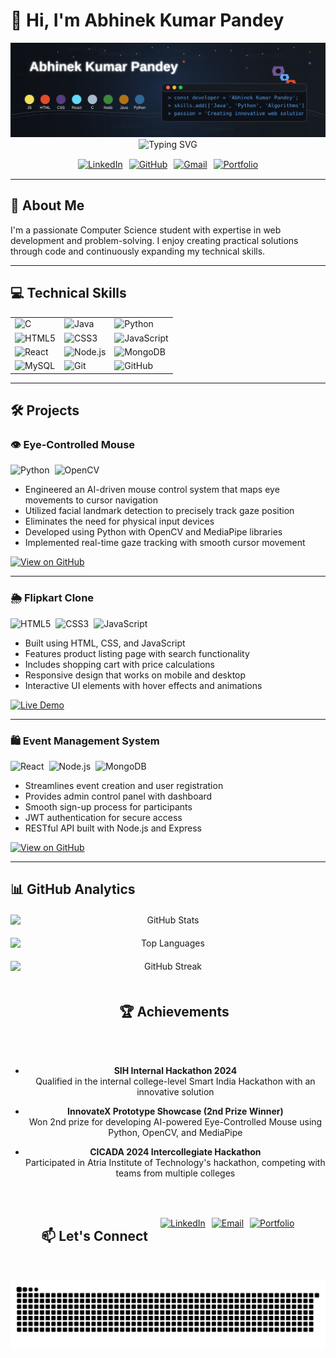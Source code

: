 # 👋 Hi, I'm Abhinek Kumar Pandey

<div align="center">
  <img src="https://raw.githubusercontent.com/Abhinek8987/Abhinek8987/main/banner.svg" width="800" alt="Welcome Banner" style="max-width:100%"/>
</div>

<div align="center">
  <img src="https://readme-typing-svg.herokuapp.com?font=Fira+Code&duration=3000&pause=1000&color=4361EE&center=true&vCenter=true&width=435&lines=Computer+Science+Student;Web+Developer;Problem+Solver;Tech+Enthusiast" alt="Typing SVG" style="max-width:100%"/>
</div>

<div align="center" style="display:flex; flex-wrap:wrap; justify-content:center; gap:10px; margin:15px 0">
  <a href="https://www.linkedin.com/in/abhinek-kumar-pandey-bb8821248/">
    <img src="https://img.shields.io/badge/LinkedIn-0077B5?style=for-the-badge&logo=linkedin&logoColor=white" alt="LinkedIn"/>
  </a>
  <a href="https://github.com/Abhinek8987">
    <img src="https://img.shields.io/badge/GitHub-100000?style=for-the-badge&logo=github&logoColor=white" alt="GitHub"/>
  </a>
  <a href="mailto:kumar12345abhinek@gmail.com">
    <img src="https://img.shields.io/badge/Gmail-D14836?style=for-the-badge&logo=gmail&logoColor=white" alt="Gmail"/>
  </a>
  <a href="https://portfolio-8987.netlify.app/">
    <img src="https://img.shields.io/badge/Portfolio-4285F4?style=for-the-badge&logo=google-chrome&logoColor=white" alt="Portfolio"/>
  </a>
</div>

---

## 🚀 About Me

I'm a passionate Computer Science student with expertise in web development and problem-solving. I enjoy creating practical solutions through code and continuously expanding my technical skills.

---

## 💻 Technical Skills

<div align="center">
  <table>
    <tr>
      <td><img src="https://img.shields.io/badge/C-A8B9CC?style=for-the-badge&logo=c&logoColor=white" alt="C"/></td>
      <td><img src="https://img.shields.io/badge/Java-007396?style=for-the-badge&logo=openjdk&logoColor=white" alt="Java"/></td>
      <td><img src="https://img.shields.io/badge/Python-3776AB?style=for-the-badge&logo=python&logoColor=white" alt="Python"/></td>
    </tr>
    <tr>
      <td><img src="https://img.shields.io/badge/HTML5-E34F26?style=for-the-badge&logo=html5&logoColor=white" alt="HTML5"/></td>
      <td><img src="https://img.shields.io/badge/CSS3-1572B6?style=for-the-badge&logo=css3&logoColor=white" alt="CSS3"/></td>
      <td><img src="https://img.shields.io/badge/JavaScript-F7DF1E?style=for-the-badge&logo=javascript&logoColor=black" alt="JavaScript"/></td>
    </tr>
    <tr>
      <td><img src="https://img.shields.io/badge/React-20232A?style=for-the-badge&logo=react&logoColor=61DAFB" alt="React"/></td>
      <td><img src="https://img.shields.io/badge/Node.js-43853D?style=for-the-badge&logo=node.js&logoColor=white" alt="Node.js"/></td>
      <td><img src="https://img.shields.io/badge/MongoDB-4EA94B?style=for-the-badge&logo=mongodb&logoColor=white" alt="MongoDB"/></td>
    </tr>
    <tr>
      <td><img src="https://img.shields.io/badge/MySQL-4479A1?style=for-the-badge&logo=mysql&logoColor=white" alt="MySQL"/></td>
      <td><img src="https://img.shields.io/badge/Git-F05032?style=for-the-badge&logo=git&logoColor=white" alt="Git"/></td>
      <td><img src="https://img.shields.io/badge/GitHub-181717?style=for-the-badge&logo=github&logoColor=white" alt="GitHub"/></td>
    </tr>
  </table>
</div>

---

## 🛠️ Projects

### 👁️ Eye-Controlled Mouse
<div style="display:flex; flex-wrap:wrap; gap:8px; margin:10px 0">
  <img src="https://img.shields.io/badge/Python-3776AB?style=for-the-badge&logo=python&logoColor=white" alt="Python"/>
  <img src="https://img.shields.io/badge/OpenCV-5C3EE8?style=for-the-badge&logo=opencv&logoColor=white" alt="OpenCV"/>
</div>

- Engineered an AI-driven mouse control system that maps eye movements to cursor navigation
- Utilized facial landmark detection to precisely track gaze position
- Eliminates the need for physical input devices
- Developed using Python with OpenCV and MediaPipe libraries
- Implemented real-time gaze tracking with smooth cursor movement

[![View on GitHub](https://img.shields.io/badge/View_Code-181717?style=for-the-badge&logo=github&logoColor=white)](https://github.com/Abhinek8987/Eye-Controlled-Mouse)

---

### 🌦️ Flipkart Clone
<div style="display:flex; flex-wrap:wrap; gap:8px; margin:10px 0">
  <img src="https://img.shields.io/badge/HTML5-E34F26?style=for-the-badge&logo=html5&logoColor=white" alt="HTML5"/>
  <img src="https://img.shields.io/badge/CSS3-1572B6?style=for-the-badge&logo=css3&logoColor=white" alt="CSS3"/>
  <img src="https://img.shields.io/badge/JavaScript-F7DF1E?style=for-the-badge&logo=javascript&logoColor=black" alt="JavaScript"/>
</div>

- Built using HTML, CSS, and JavaScript
- Features product listing page with search functionality
- Includes shopping cart with price calculations
- Responsive design that works on mobile and desktop
- Interactive UI elements with hover effects and animations

[![Live Demo](https://img.shields.io/badge/Live_Demo-4285F4?style=for-the-badge&logo=google-chrome&logoColor=white)](https://abhinekflipkar.netlify.app/)

---

### 🛍️ Event Management System
<div style="display:flex; flex-wrap:wrap; gap:8px; margin:10px 0">
  <img src="https://img.shields.io/badge/React-20232A?style=for-the-badge&logo=react&logoColor=61DAFB" alt="React"/>
  <img src="https://img.shields.io/badge/Node.js-43853D?style=for-the-badge&logo=node.js&logoColor=white" alt="Node.js"/>
  <img src="https://img.shields.io/badge/MongoDB-4EA94B?style=for-the-badge&logo=mongodb&logoColor=white" alt="MongoDB"/>
</div>

- Streamlines event creation and user registration
- Provides admin control panel with dashboard
- Smooth sign-up process for participants
- JWT authentication for secure access
- RESTful API built with Node.js and Express

[![View on GitHub](https://img.shields.io/badge/View_Code-181717?style=for-the-badge&logo=github&logoColor=white)](https://github.com/Abhinek8987/E-Commerce)

---

## 📊 GitHub Analytics

<div align="center" style="display:flex; flex-wrap:wrap; justify-content:center; gap:20px; margin:20px 0">
  <!-- Main Stats Card -->
  <img src="https://github-readme-stats.vercel.app/api?username=Abhinek8987&show_icons=true&theme=radical&count_private=true&include_all_commits=true" alt="GitHub Stats" style="max-width:100%; min-width:300px; flex:1 1 45%;">
  
  <!-- Language Stats Card -->
  <img src="https://github-readme-stats.vercel.app/api/top-langs/?username=Abhinek8987&layout=compact&theme=radical&hide=php&langs_count=6" alt="Top Languages" style="max-width:100%; min-width:300px; flex:1 1 45%;">

  <!-- Streak Stats -->
  <img src="https://github-readme-streak-stats.herokuapp.com/?user=Abhinek8987&theme=radical" alt="GitHub Streak" style="width:100%; max-width:600px;">

---

## 🏆 Achievements

- **SIH Internal Hackathon 2024**  
  Qualified in the internal college-level Smart India Hackathon with an innovative solution

- **InnovateX Prototype Showcase (2nd Prize Winner)**  
  Won 2nd prize for developing AI-powered Eye-Controlled Mouse using Python, OpenCV, and MediaPipe

- **CICADA 2024 Intercollegiate Hackathon**  
  Participated in Atria Institute of Technology's hackathon, competing with teams from multiple colleges

---

## 📫 Let's Connect

<div align="center" style="display:flex; flex-wrap:wrap; justify-content:center; gap:10px; margin:15px 0">
  <a href="https://www.linkedin.com/in/abhinek-kumar-pandey-bb8821248/">
    <img src="https://img.shields.io/badge/LinkedIn-Connect-0A66C2?style=for-the-badge&logo=linkedin&logoColor=white" alt="LinkedIn"/>
  </a>
  <a href="mailto:kumar12345abhinek@gmail.com">
    <img src="https://img.shields.io/badge/Email_Me-D14836?style=for-the-badge&logo=gmail&logoColor=white" alt="Email"/>
  </a>
  <a href="https://portfolio-8987.netlify.app/">
    <img src="https://img.shields.io/badge/View_Portfolio-4285F4?style=for-the-badge&logo=google-chrome&logoColor=white" alt="Portfolio"/>
  </a>
</div>

---

![Footer Animation](https://raw.githubusercontent.com/Abhinek8987/Abhinek8987/output/github-snake.svg)
